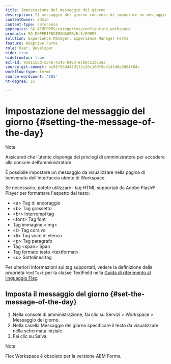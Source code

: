 ```yaml
---
title: Impostazione del messaggio del giorno
description: Il messaggio del giorno consente di impostare un messaggio da visualizzare nella pagina di benvenuto nell'interfaccia utente di Workspace.
contentOwner: admin
content-type: reference
geptopics: SG_AEMFORMS/categories/configuring_workspace
products: SG_EXPERIENCEMANAGER/6.5/FORMS
solution: Experience Manager, Experience Manager Forms
feature: Adaptive Forms
role: User, Developer
hide: true
hidefromtoc: true
exl-id: 9581155d-5346-4346-b483-ecb0c51b53e3
source-git-commit: bc91f56d447d1f2c26c160f5c414fd0e6054f84c
workflow-type: tm+mt
source-wordcount: '185'
ht-degree: 1%

---
```


# Impostazione del messaggio del giorno {#setting-the-message-of-the-day}

>[!NOTE]
> 
> Assicurati che l’utente disponga dei privilegi di amministratore per accedere alla console dell’amministratore.

È possibile impostare un messaggio da visualizzare nella pagina di benvenuto dell&#39;interfaccia utente di Workspace.

Se necessario, potete utilizzare i tag HTML supportati da Adobe Flash® Player per formattare l&#39;aspetto del testo:

* &lt;a> Tag di ancoraggio
* &lt;b> Tag grassetto
* &lt;br> Interrompi tag
* &lt;font> Tag font
* Tag immagine &lt;img>
* &lt;i> Tag corsivo
* &lt;li> Tag voce di elenco
* &lt;p> Tag paragrafo
* Tag &lt;span> Span
* Tag formato testo &lt;textformat>
* &lt;u> Sottolinea tag

Per ulteriori informazioni sui tag supportati, vedere la definizione della proprietà `htmlText` per la classe TextField nella [Guida di riferimento al linguaggio Flex](https://flex.apache.org/).

## Imposta il messaggio del giorno {#set-the-message-of-the-day}

1. Nella console di amministrazione, fai clic su Servizi > Workspace > Messaggio del giorno.
1. Nella casella Messaggio del giorno specificare il testo da visualizzare nella schermata iniziale.
1. Fai clic su Salva.

>[!NOTE]
>
>Flex Workspace è obsoleto per la versione AEM Forms.
